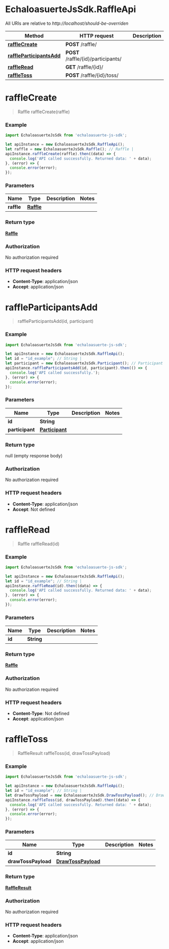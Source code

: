 # EchaloasuerteJsSdk.RaffleApi

All URIs are relative to *http://localhost/should-be-overriden*

Method | HTTP request | Description
------------- | ------------- | -------------
[**raffleCreate**](RaffleApi.md#raffleCreate) | **POST** /raffle/ | 
[**raffleParticipantsAdd**](RaffleApi.md#raffleParticipantsAdd) | **POST** /raffle/{id}/participants/ | 
[**raffleRead**](RaffleApi.md#raffleRead) | **GET** /raffle/{id}/ | 
[**raffleToss**](RaffleApi.md#raffleToss) | **POST** /raffle/{id}/toss/ | 


<a name="raffleCreate"></a>
# **raffleCreate**
> Raffle raffleCreate(raffle)



### Example
```javascript
import EchaloasuerteJsSdk from 'echaloasuerte-js-sdk';

let apiInstance = new EchaloasuerteJsSdk.RaffleApi();
let raffle = new EchaloasuerteJsSdk.Raffle(); // Raffle | 
apiInstance.raffleCreate(raffle).then((data) => {
  console.log('API called successfully. Returned data: ' + data);
}, (error) => {
  console.error(error);
});

```

### Parameters

Name | Type | Description  | Notes
------------- | ------------- | ------------- | -------------
 **raffle** | [**Raffle**](Raffle.md)|  | 

### Return type

[**Raffle**](Raffle.md)

### Authorization

No authorization required

### HTTP request headers

 - **Content-Type**: application/json
 - **Accept**: application/json

<a name="raffleParticipantsAdd"></a>
# **raffleParticipantsAdd**
> raffleParticipantsAdd(id, participant)



### Example
```javascript
import EchaloasuerteJsSdk from 'echaloasuerte-js-sdk';

let apiInstance = new EchaloasuerteJsSdk.RaffleApi();
let id = "id_example"; // String | 
let participant = new EchaloasuerteJsSdk.Participant(); // Participant | 
apiInstance.raffleParticipantsAdd(id, participant).then(() => {
  console.log('API called successfully.');
}, (error) => {
  console.error(error);
});

```

### Parameters

Name | Type | Description  | Notes
------------- | ------------- | ------------- | -------------
 **id** | **String**|  | 
 **participant** | [**Participant**](Participant.md)|  | 

### Return type

null (empty response body)

### Authorization

No authorization required

### HTTP request headers

 - **Content-Type**: application/json
 - **Accept**: Not defined

<a name="raffleRead"></a>
# **raffleRead**
> Raffle raffleRead(id)



### Example
```javascript
import EchaloasuerteJsSdk from 'echaloasuerte-js-sdk';

let apiInstance = new EchaloasuerteJsSdk.RaffleApi();
let id = "id_example"; // String | 
apiInstance.raffleRead(id).then((data) => {
  console.log('API called successfully. Returned data: ' + data);
}, (error) => {
  console.error(error);
});

```

### Parameters

Name | Type | Description  | Notes
------------- | ------------- | ------------- | -------------
 **id** | **String**|  | 

### Return type

[**Raffle**](Raffle.md)

### Authorization

No authorization required

### HTTP request headers

 - **Content-Type**: Not defined
 - **Accept**: application/json

<a name="raffleToss"></a>
# **raffleToss**
> RaffleResult raffleToss(id, drawTossPayload)



### Example
```javascript
import EchaloasuerteJsSdk from 'echaloasuerte-js-sdk';

let apiInstance = new EchaloasuerteJsSdk.RaffleApi();
let id = "id_example"; // String | 
let drawTossPayload = new EchaloasuerteJsSdk.DrawTossPayload(); // DrawTossPayload | 
apiInstance.raffleToss(id, drawTossPayload).then((data) => {
  console.log('API called successfully. Returned data: ' + data);
}, (error) => {
  console.error(error);
});

```

### Parameters

Name | Type | Description  | Notes
------------- | ------------- | ------------- | -------------
 **id** | **String**|  | 
 **drawTossPayload** | [**DrawTossPayload**](DrawTossPayload.md)|  | 

### Return type

[**RaffleResult**](RaffleResult.md)

### Authorization

No authorization required

### HTTP request headers

 - **Content-Type**: application/json
 - **Accept**: application/json


